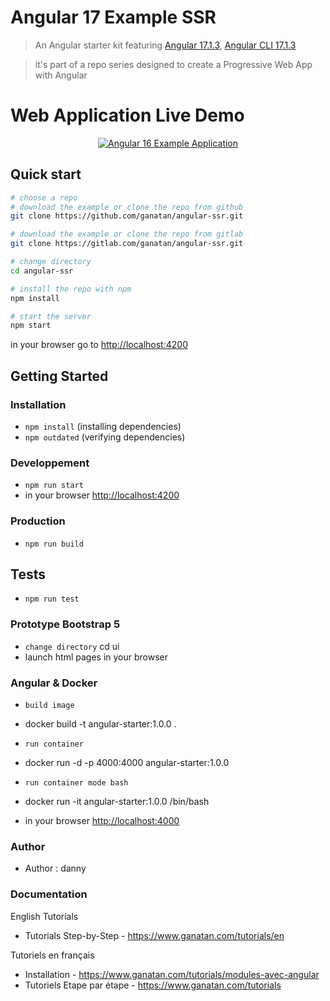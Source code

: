 # Angular 17 Example SSR

> An Angular starter kit featuring [Angular 17.1.3](https://angular.io), [Angular CLI 17.1.3](https://cli.angular.io/)

> it's part of a repo series designed to create a Progressive Web App with Angular

# Web Application Live Demo

<p align="center">
  <p align="center">
    <a href="https://angular.ganatan.com/">
      <img src="https://media.giphy.com/media/9BuBBLc7keCgRojp92/giphy.gif" alt="Angular 16 Example 
      Application"/>
    </a>
  </p>
</p>

## Quick start

```bash
# choose a repo
# download the example or clone the repo from github
git clone https://github.com/ganatan/angular-ssr.git

# download the example or clone the repo from gitlab
git clone https://gitlab.com/ganatan/angular-ssr.git

# change directory
cd angular-ssr

# install the repo with npm
npm install

# start the server
npm start

```

in your browser go to [http://localhost:4200](http://localhost:4200)

## Getting Started

### Installation

- `npm install` (installing dependencies)
- `npm outdated` (verifying dependencies)

### Developpement

- `npm run start`
- in your browser [http://localhost:4200](http://localhost:4200)

### Production

- `npm run build`

## Tests

- `npm run test`

### Prototype Bootstrap 5

- `change directory` cd ui
- launch html pages in your browser

### Angular & Docker

- `build image`
- docker build -t angular-starter:1.0.0 .

- `run container`
- docker run -d -p 4000:4000 angular-starter:1.0.0

- `run container mode bash`
- docker run -it angular-starter:1.0.0 /bin/bash

- in your browser [http://localhost:4000](http://localhost:4000)

### Author

- Author : danny

### Documentation

English Tutorials

- Tutorials Step-by-Step - https://www.ganatan.com/tutorials/en

Tutoriels en français

- Installation - https://www.ganatan.com/tutorials/modules-avec-angular
- Tutoriels Etape par étape - https://www.ganatan.com/tutorials
